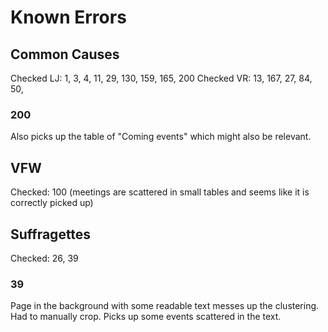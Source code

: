 # Known Errors
## Common Causes
Checked LJ: 1, 3, 4, 11, 29, 130, 159, 165, 200
Checked  VR: 13, 167, 27, 84, 50, 
### 200
Also picks up the table of "Coming events" which might also be relevant.

## VFW
Checked: 100 (meetings are scattered in small tables and seems like it is correctly picked up)

## Suffragettes
Checked: 26, 39

### 39
Page in the background with some readable text messes up the clustering. Had to manually crop.
Picks up some events scattered in the text.
